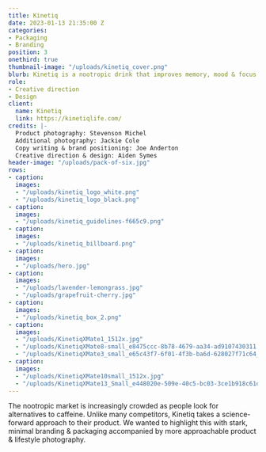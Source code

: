 ```yaml
---
title: Kinetiq
date: 2023-01-13 21:35:00 Z
categories:
- Packaging
- Branding
position: 3
onethird: true
thumbnail-image: "/uploads/kinetiq_cover.png"
blurb: Kinetiq is a nootropic drink that improves memory, mood & focus.
role:
- Creative direction
- Design
client:
  name: Kinetiq
  link: https://kinetiqlife.com/
credits: |-
  Product photography: Stevenson Michel
  Additional photography: Jackie Cole
  Copy writing & brand positioning: Joe Anderton
  Creative direction & design: Aiden Symes
header-image: "/uploads/pack-of-six.jpg"
rows:
- caption: 
  images:
  - "/uploads/kinetiq_logo_white.png"
  - "/uploads/kinetiq_logo_black.png"
- caption: 
  images:
  - "/uploads/kinetiq_guidelines-f665c9.png"
- caption: 
  images:
  - "/uploads/kinetiq_billboard.png"
- caption: 
  images:
  - "/uploads/hero.jpg"
- caption: 
  images:
  - "/uploads/lavender-lemongrass.jpg"
  - "/uploads/grapefruit-cherry.jpg"
- caption: 
  images:
  - "/uploads/kinetiq_box_2.png"
- caption: 
  images:
  - "/uploads/KinetiqXMate1_1512x.jpg"
  - "/uploads/KinetiqXMate8-small_e8475ccc-8b78-4679-aa34-ad9107430311.png"
  - "/uploads/KinetiqXMate3_small_e65c43f7-6f01-4f3b-ba6d-628027f71c64_1512x.jpg"
- caption: 
  images:
  - "/uploads/KinetiqXMate10small_1512x.jpg"
  - "/uploads/KinetiqXMate13_Small_e448020e-509e-40c5-bc03-3ce1b918c61d_1512x.jpg"
---
```


The nootropic market is increasingly crowded as people look for alternatives to caffeine. Unlike many competitors, Kinetiq takes a science-forward approach to their product. We wanted to highlight this with stark, minimal branding & packaging accompanied by more approachable product & lifestyle photography.